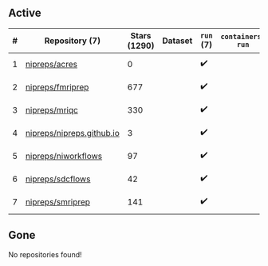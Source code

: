 ## Active
| # | Repository (7) | Stars (1290) | Dataset | `run` (7) | `containers-run` | Last Modified |
| --- | --- | --- | --- | --- | --- | --- |
| 1 | [nipreps/acres](https://github.com/nipreps/acres) | 0 |  | :heavy_check_mark: |  | 2025-06-18 11:37:23+00:00 |
| 2 | [nipreps/fmriprep](https://github.com/nipreps/fmriprep) | 677 |  | :heavy_check_mark: |  | 2025-06-19 15:49:33+00:00 |
| 3 | [nipreps/mriqc](https://github.com/nipreps/mriqc) | 330 |  | :heavy_check_mark: |  | 2025-06-04 12:23:07+00:00 |
| 4 | [nipreps/nipreps.github.io](https://github.com/nipreps/nipreps.github.io) | 3 |  | :heavy_check_mark: |  | 2025-06-30 03:04:05+00:00 |
| 5 | [nipreps/niworkflows](https://github.com/nipreps/niworkflows) | 97 |  | :heavy_check_mark: |  | 2025-06-25 10:30:26+00:00 |
| 6 | [nipreps/sdcflows](https://github.com/nipreps/sdcflows) | 42 |  | :heavy_check_mark: |  | 2025-06-19 15:50:47+00:00 |
| 7 | [nipreps/smriprep](https://github.com/nipreps/smriprep) | 141 |  | :heavy_check_mark: |  | 2025-06-11 00:33:34+00:00 |

## Gone
No repositories found!
